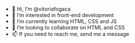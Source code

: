 - 👋 Hi, I’m @vitoriafogaca
- 👀 I’m interested in front-end development
- 🌱 I’m currently learning HTML, CSS and JS
- 💞️ I’m looking to collaborate on HTML and CSS
- 📫 If you need to reach me, send me a message

